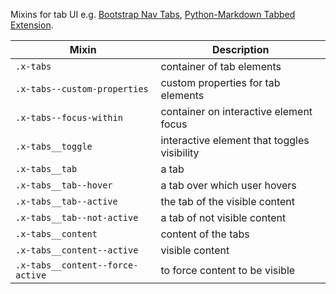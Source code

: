 Mixins for tab UI e.g. [Bootstrap Nav Tabs](https://getbootstrap.com/docs/4.0/components/navs/#tabs), [Python-Markdown Tabbed Extension](https://facelessuser.github.io/pymdown-extensions/extensions/tabbed/#syntax).

| Mixin | Description
| - | -
| `.x-tabs`                        | container of tab elements
| `.x-tabs--custom-properties`     | custom properties for tab elements
| `.x-tabs--focus-within`          | container on interactive element focus
| `.x-tabs__toggle`                | interactive element that toggles visibility
| `.x-tabs__tab`                 | a tab
| `.x-tabs__tab--hover`          | a tab over which user hovers
| `.x-tabs__tab--active`         | the tab of the visible content
| `.x-tabs__tab--not-active`     | a tab of not visible content
| `.x-tabs__content`               | content of the tabs
| `.x-tabs__content--active`       | visible content
| `.x-tabs__content--force-active` | to force content to be visible

<script>
/* To open external links in new window */
Array.from(document.links)
  .filter(link => link.hostname != window.location.hostname)
  .forEach(link => link.target = '_blank');
</script>
